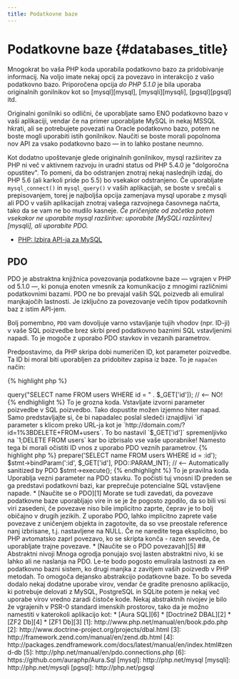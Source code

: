 ```yaml
---
title: Podatkovne baze
---
```


# Podatkovne baze {#databases_title}

Mnogokrat bo vaša PHP koda uporabila podatkovno bazo za pridobivanje informacij. Na voljo imate nekaj opcij za povezavo in interakcijo
z vašo podatkovno bazo. Priporočena opcija _do PHP 5.1.0_ je bila uporaba originalnih gonilnikov kot so [mysql][mysql], [mysqli][mysqli], [pgsql][pgsql] itd.

Originalni gonilniki so odlični, če uporabljate samo ENO podatkovno bazo v vaši aplikaciji, vendar če na primer uporabljate MySQL in nekaj MSSQL hkrati,
ali se potrebujete povezati na Oracle podatkovno bazo, potem ne boste mogli uporabiti istih gonilnikov. Naučiti se boste morali popolnoma nov API za vsako
podatkovno bazo &mdash; in to lahko postane neumno.

Kot dodatno upoštevanje glede originalnih gonilnikov, mysql razširitev za PHP ni več v aktivnem razvoju in uradni status od PHP 5.4.0 je
"dolgoročna opustitev". To pomeni, da bo odstranjen znotraj nekaj naslednjih izdaj, do PHP 5.6 (ali karkoli pride po 5.5) bo vsekakor odstranjeno.
Če uporabljate `mysql_connect()` in `mysql_query()` v vaših aplikacijah, se boste v srečali s prepisovanjem, torej je najboljša opcija zamenjava mysql uporabe
z mysqli ali PDO v vaših aplikacijah znotraj vašega razvojnega časovnega načrta, tako da se vam ne bo mudilo kasneje. _Če pričenjate od začetka potem vsekakor ne
uporabite mysql razširitve: uporabite [MySQLi razširitev][mysqli], ali uporabite PDO._

* [PHP: Izbira API-ja za MySQL](http://php.net/manual/en/mysqlinfo.api.choosing.php)

## PDO

PDO je abstraktna knjižnica povezovanja podatkovne baze &mdash; vgrajen v PHP od 5.1.0 &mdash;, ki ponuja enoten vmesnik za komunikacijo z
mnogimi različnimi podatkovnimi bazami. PDO ne bo prevajal vaših SQL poizvedb ali emuliral manjkajočih lastnosti. Je izključno za povezovanje
večih tipov podatkovnih baz z istim API-jem.

Bolj pomembno, `PDO` vam dovoljuje varno vstavljanje tujih vhodov (npr. ID-ji) v vaše SQL poizvedbe brez skrbi pred podatkovno baznimi SQL vstavljenimi napadi.
To je mogoče z uporabo PDO stavkov in vezanih parametrov.

Predpostavimo, da PHP skripa dobi numeričen ID, kot parameter poizvedbe. Ta ID bi moral biti uporabljen za pridobitev zapisa iz baze. To je `napačen`
način:

{% highlight php %}
<?php
$pdo = new PDO('sqlite:users.db');
$pdo->query("SELECT name FROM users WHERE id = " . $_GET['id']); // <-- NO!
{% endhighlight %}

To je grozna koda. Vstavljate izvorni parameter poizvedbe v SQL poizvedbo. Tako dopustite možen izjemno hiter napad.
Samo predstavljajte si, če bi napadalec poslal sledeči iznajdljivi `id` parameter s klicom preko URL-ja kot je
`http://domain.com/?id=1%3BDELETE+FROM+users`. To bo nastavil `$_GET['id']` spremenljivko na `1;DELETE FROM users`
kar bo izbrisalo vse vaše uporabnike! Namesto tega bi morali očistiti ID vnos z uporabo PDO veznih parametrov.

{% highlight php %}
<?php
$pdo = new PDO('sqlite:users.db');
$stmt = $pdo->prepare('SELECT name FROM users WHERE id = :id');
$stmt->bindParam(':id', $_GET['id'], PDO::PARAM_INT); // <-- Automatically sanitized by PDO
$stmt->execute();
{% endhighlight %}

To je pravilna koda. Uporablja vezni parameter na PDO stavku. To počisti tuj vnosni ID preden se ga predstavi podatkovni bazi, kar
preprečuje potencialne SQL vstavljene napade.

* [Naučite se o PDO][1]

Morate se tudi zavedati, da povezave podatkovne baze uporabljajo vire in se je že pogosto zgodilo, da so bili vsi viri
zasedeni, če povezave niso bile implicitno zaprte, čeprav je to bolj običajno v drugih jezikih. Z uporabo PDO, lahko
implicitno zaprete vaše povezave z uničenjem objekta in zagotovite, da so vse preostale reference nanj izbrisane,
t.j. nastavljene na NULL. Če ne naredite tega eksplicitno, bo PHP avtomatsko zaprl povezavo, ko se skripta konča - 
razen seveda, če uporabljate trajne povezave.

* [Naučite se o PDO povezavah][5]

## Abstraktni nivoji

Mnoga ogrodja ponujajo svoj lasten abstraktni nivo, ki se lahko ali ne naslanja na PDO. Le-te bodo pogosto emulirala lastnosti za
en podatkovno bazni sistem, ko drugi manjka z zavitjem vaših poizvedb v PHP metodah. To omogoča dejansko abstrakcijo podatkovne baze.
To bo seveda dodalo nekaj dodatne uporabe virov, vendar če gradite prenosno aplikacijo, ki potrebuje delovati z MySQL, PostgreSQL in
SQLite potem je nekaj več uporabe virov vredno zaradi čistoče kode.

Nekaj abstraktnih nivojev je bilo že vgrajenih v PSR-0 standard imenskih prostorov, tako da je možno namestiti v katerokoli aplikacijo kot:

* [Aura SQL][6]
* [Doctrine2 DBAL][2]
* [ZF2 Db][4]
* [ZF1 Db][3]

[1]: http://www.php.net/manual/en/book.pdo.php
[2]: http://www.doctrine-project.org/projects/dbal.html
[3]: http://framework.zend.com/manual/en/zend.db.html
[4]: http://packages.zendframework.com/docs/latest/manual/en/index.html#zend-db
[5]: http://php.net/manual/en/pdo.connections.php
[6]: https://github.com/auraphp/Aura.Sql

[mysql]: http://php.net/mysql
[mysqli]: http://php.net/mysqli
[pgsql]: http://php.net/pgsql
